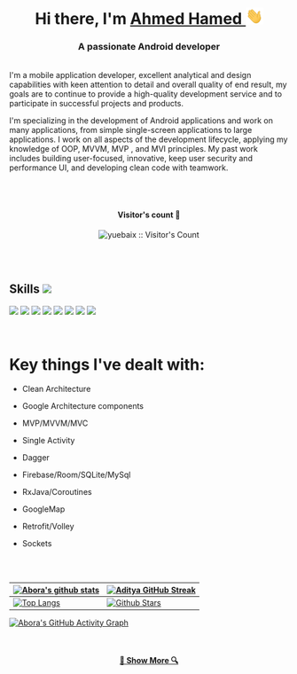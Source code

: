  <!--
 is a ✨ _special_ ✨ repository because its `README.md` (this file) appears on your GitHub profile.
-->

<h1 align="center">Hi there, I'm <a href="https://www.linkedin.com/in/elsunhoty/" target="_blank" rel="noopener noreferrer">Ahmed Hamed </a> <img src="https://raw.githubusercontent.com/ABSphreak/ABSphreak/master/gifs/Hi.gif" height="30" />
<h3 align="center">A passionate Android developer </h3>

 
<br/> 
I'm a mobile application developer, excellent analytical and design capabilities with keen attention to detail and overall quality of end result, my goals are to continue to provide a high-quality development service and to participate in successful projects and products. 
 
  I'm specializing in the development of Android applications and work on many applications, from simple single-screen applications to large applications. 
  I work on all aspects of the development lifecycle, applying my knowledge of OOP, MVVM, MVP , and MVI principles. My past work includes building user-focused, innovative, keep user security and performance UI, and developing clean code with teamwork.

<br/><br/>
 
  
<h4 align="center">Visitor's count 👀</h4>
<p align="center"><img src="https://profile-counter.glitch.me/{abora97}/count.svg" alt="yuebaix :: Visitor's Count" /></p>
<br/>


 
 <br/>
 
 
 ## Skills <img src="https://media.giphy.com/media/QssGEmpkyEOhBCb7e1/giphy.gif" width="25px">
![](https://img.shields.io/badge/Code-JAVA-informational?style=flat&logo=java&logoColor=white&color=ffffff)
![](https://img.shields.io/badge/Code-kotlin-informational?style=flat&logo=kotlin&logoColor=white&color=ffffff)
![](https://img.shields.io/badge/Code-Android-informational?style=flat&logo=android&logoColor=white&color=ffffff)
![](https://img.shields.io/badge/Code-git-informational?style=flat&logo=git&logoColor=white&color=ffffff)
![](https://img.shields.io/badge/Code-github-informational?style=flat&logo=github&logoColor=white&color=ffffff)
![](https://img.shields.io/badge/Code-firebase-informational?style=flat&logo=firebase&logoColor=white&color=ffffff)
![](https://img.shields.io/badge/Code-gradle-informational?style=flat&logo=gradle&logoColor=white&color=ffffff)
![](https://img.shields.io/badge/Code-postman-informational?style=flat&logo=postman&logoColor=white&color=ffffff)
 
 <br/>
 
 # Key things I've dealt with:
- Clean Architecture
- Google Architecture components
- MVP/MVVM/MVC
- Single Activity
- Dagger
- Firebase/Room/SQLite/MySql
- RxJava/Coroutines
- GoogleMap
- Retrofit/Volley
- Sockets 
 

  <br/>

 
  <br>
  
| [![Abora's github stats](https://github-readme-stats.vercel.app/api?username=elsunhoty&show_icons=true&theme=tokyonight)](https://github.com/elsunhoty?tab=repositories) | [![Aditya GitHub Streak](https://github-readme-streak-stats.herokuapp.com/?user=elsunhoty&theme=tokyonight)](https://github.com/elsunhoty?tab=repositories) |
| --- | --- |
| [![Top Langs](https://github-readme-stats.vercel.app/api/top-langs/?username=elsunhoty&theme=tokyonight)](https://github.com/elsunhoty?tab=repositories) | [![Github Stars](https://github-readme-stats.vercel.app/api?username=elsunhoty&show_icons=true&locale=en&count_private=true&hide_rank=true&custom_title=My%20GitHub%20Stats&disable_animations=true&theme=tokyonight)](https://github.com/elsunhoty?tab=repositories) |

[![Abora's GitHub Activity Graph](https://activity-graph.herokuapp.com/graph?username=elsunhoty&theme=nord)](https://github.com/elsunhoty?tab=repositories)


<br>

 
 <h4 align="center">
  <a href="https://github.com/elsunhoty?tab=repositories" title="Show Repositories">🔎 Show More 🔍</a>
</h4>
 
